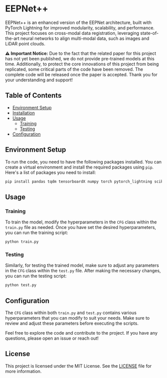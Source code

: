 # EEPNet++
EEPNet++ is an enhanced version of the EEPNet architecture, built with PyTorch Lightning for improved modularity, scalability, and performance. This project focuses on cross-modal data registration, leveraging state-of-the-art neural networks to align multi-modal data, such as images and LiDAR point clouds.


**⚠️ Important Notice:**
Due to the fact that the related paper for this project has not yet been published, we do not provide pre-trained models at this time. Additionally, to protect the core innovations of this project from being replicated, some critical parts of the code have been removed. The complete code will be released once the paper is accepted. Thank you for your understanding and support!

## Table of Contents
- [Environment Setup](#environment-setup)
- [Installation](#installation)
- [Usage](#usage)
  - [Training](#training)
  - [Testing](#testing)
- [Configuration](#configuration)

## Environment Setup

To run the code, you need to have the following packages installed. You can create a virtual environment and install the required packages using `pip`. Here's a list of packages you need to install:

```bash
pip install pandas tqdm tensorboardX numpy torch pytorch_lightning scikit-learn joblib
```

## Usage

### Training

To train the model, modify the hyperparameters in the `CFG` class within the `train.py` file as needed. Once you have set the desired hyperparameters, you can run the training script:

```bash
python train.py
```

### Testing

Similarly, for testing the trained model, make sure to adjust any parameters in the `CFG` class within the `test.py` file. After making the necessary changes, you can run the testing script:

```bash
python test.py
```

## Configuration

The `CFG` class within both `train.py` and `test.py` contains various hyperparameters that you can modify to suit your needs. Make sure to review and adjust these parameters before executing the scripts.

Feel free to explore the code and contribute to the project. If you have any questions, please open an issue or reach out!

## License

This project is licensed under the MIT License. See the [LICENSE](LICENSE) file for more information.



